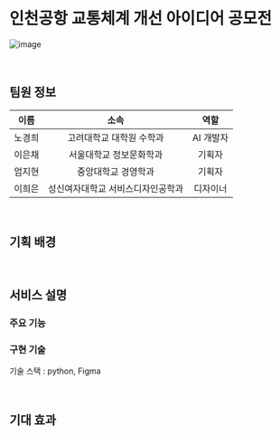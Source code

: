 # 인천공항 교통체계 개선 아이디어 공모전

![image](https://github.com/kyungheee/2024_Incheon_International_Airport_MaaS_Project/assets/148427964/6654959b-ae09-49f5-ba2d-31fb4a4983e3)

</br>

## 팀원 정보
|이름|소속|역할|
|:--:|:--:|:--:|
|노경희|고려대학교 대학원 수학과|AI 개발자|
|이은채|서울대학교 정보문화학과|기획자|
|엄지현|중앙대학교 경영학과|기획자|
|이희은|성신여자대학교 서비스디자인공학과|디자이너|

</br>

## 기획 배경

</br>

## 서비스 설명

### 주요 기능

### 구현 기술







기술 스택 : python, Figma

</br>

## 기대 효과
